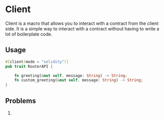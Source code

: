# Client

Client is a macro that allows you to interact with a contract from the client side. It is a simple way to interact with a contract without having to write a lot of boilerplate code.

## Usage

```rs
#[client(mode = "solidity")]
pub trait RouterAPI {

    fn greeting(&mut self, message: String) -> String;
    fn custom_greeting(&mut self, message: String) -> String;
}
```


## Problems

1.
